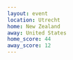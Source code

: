 ```yaml
---
layout: event
location: Utrecht
home: New Zealand
away: United States
home_score: 44
away_score: 12
---
```

